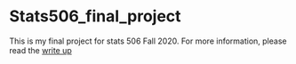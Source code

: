 # Stats506_final_project
This is my final project for stats 506 Fall 2020.
For more information, please read the [write up](http://htmlpreview.github.io/?https://github.com/HongfanChen/Stats506_final_project/blob/main/final_project_Hongfan.html)
